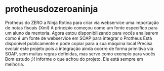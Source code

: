 # protheusdozeroaninja
Protheus do ZERO a Ninja
Rotina para criar via webservice uma importação de notas fiscais (Xml)
A princípio começou como um fonte específico para um aluno da mentoria.
Agora estou disponibilizando para vocês analisarem como é um fonte de webservice em SOAP para integrar o Protheus 
Está disponível publicamente e pode copiar para a sua máquina local
Precisa evoluir este projeto pois a integração ainda ocorre de forma primitiva via SOAP, sem muitas regras definidas, mas serve como exemplo para vocês
Bom estudo ;)!
Informe o que achou do projeto.
Ele está sempre em melhoria.
